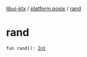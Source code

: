 [libui-ktx](../index.md) / [platform.posix](index.md) / [rand](./rand.md)

# rand

`fun rand(): `[`Int`](https://kotlinlang.org/api/latest/jvm/stdlib/kotlin/-int/index.html)